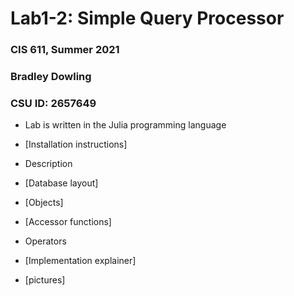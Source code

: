 # Lab1-2: Simple Query Processor

### CIS 611, Summer 2021
### Bradley Dowling
### CSU ID: 2657649


* Lab is written in the Julia programming language
* [Installation instructions]

* Description
* [Database layout]
* [Objects]
* [Accessor functions]

* Operators
* [Implementation explainer]
* [pictures]
